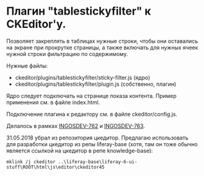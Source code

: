 # Плагин "tablestickyfilter" к CKEditor'у.

Позволяет закреплять в таблицах нужные строки, чтобы они оставались на экране при прокрутке страницы, а также включать для нужных ячеек нужной строки фильтрацию по содержимому.

Нужные файлы:

* ckeditor/plugins/tablestickyfilter/sticky-filter.js (ядро)
* ckeditor/plugins/tablestickyfilter/plugin.js (собственно, плагин)

Ядро следует подключать на странице показа контента. Пример применения см. в файле index.html.

Подключение плагина к редактору см. в файле ckeditor/config.js.

Делалось в рамках [INGOSDEV-762](https://emdev-limited.atlassian.net/browse/INGOSDEV-762) и [INGOSDEV-763](https://emdev-limited.atlassian.net/browse/INGOSDEV-763).

31.05.2018 убрал из репозитория цкедитор. Предлагаю использовать для разработки цкедитор из репы liferay-base (хотя, там он тоже обычно является ссылкой на цкедитор в репе knowledge-base):

    mklink /j ckeditor ..\liferay-base\liferay-6-ui-stuff\ROOT\html\js\editor\ckeditor45
